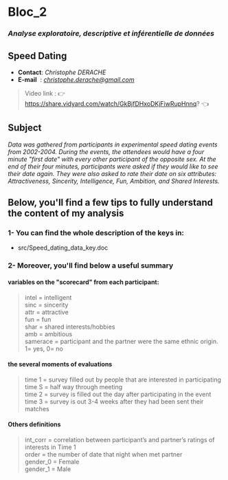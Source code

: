 # Bloc_2
### *Analyse exploratoire, descriptive et inférentielle de données*
## **Speed Dating**

- **Contact**: *Christophe DERACHE*
- **E-mail**&nbsp;&nbsp;: *christophe.derache@gmail.com*

> Video link : 👉 https://share.vidyard.com/watch/GkBjfDHxoDKjFiwRupHnnq? 👈

## Subject

*Data was gathered from participants in experimental speed dating events from 2002-2004. During the events, the attendees would have a four minute "first date" with every other participant of the opposite sex. At the end of their four minutes, participants were asked if they would like to see their date again. They were also asked to rate their date on six attributes: Attractiveness, Sincerity, Intelligence, Fun, Ambition, and Shared Interests.*

## Below, you'll find a few tips to fully understand the content of my analysis

### 1- You can find the whole description of the keys in:
- src/Speed_dating_data_key.doc

### 2- Moreover, you'll find below a useful summary

#### variables on the "scorecard" from each participant:
>
>intel = intelligent\
>sinc = sincerity\
>attr = attractive\
>fun = fun\
>shar = shared interests/hobbies\
>amb = ambitious\
>samerace = participant and the partner were the same ethnic origin. 1= yes, 0= no

#### the several moments of evaluations

>time 1 = survey filled out by people that are interested in participating\
>time S = half way through meeting\
>time 2 = survey is filled out the day after participating in the event\
>time 3 = survey is out 3-4 weeks after they had been sent their matches

#### Others definitions

>int_corr = correlation between participant’s and partner’s ratings of interests in Time 1\
>order = the number of date that night when met partner\
>gender_0 = Female\
>gender_1 = Male
